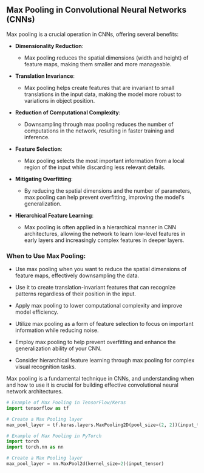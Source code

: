 ## Max Pooling in Convolutional Neural Networks (CNNs)

Max pooling is a crucial operation in CNNs, offering several benefits:

- **Dimensionality Reduction**:
  - Max pooling reduces the spatial dimensions (width and height) of feature maps, making them smaller and more manageable.

- **Translation Invariance**:
  - Max pooling helps create features that are invariant to small translations in the input data, making the model more robust to variations in object position.

- **Reduction of Computational Complexity**:
  - Downsampling through max pooling reduces the number of computations in the network, resulting in faster training and inference.

- **Feature Selection**:
  - Max pooling selects the most important information from a local region of the input while discarding less relevant details.

- **Mitigating Overfitting**:
  - By reducing the spatial dimensions and the number of parameters, max pooling can help prevent overfitting, improving the model's generalization.

- **Hierarchical Feature Learning**:
  - Max pooling is often applied in a hierarchical manner in CNN architectures, allowing the network to learn low-level features in early layers and increasingly complex features in deeper layers.

### When to Use Max Pooling:

- Use max pooling when you want to reduce the spatial dimensions of feature maps, effectively downsampling the data.

- Use it to create translation-invariant features that can recognize patterns regardless of their position in the input.

- Apply max pooling to lower computational complexity and improve model efficiency.

- Utilize max pooling as a form of feature selection to focus on important information while reducing noise.

- Employ max pooling to help prevent overfitting and enhance the generalization ability of your CNN.

- Consider hierarchical feature learning through max pooling for complex visual recognition tasks.

Max pooling is a fundamental technique in CNNs, and understanding when and how to use it is crucial for building effective convolutional neural network architectures.


```python
# Example of Max Pooling in TensorFlow/Keras
import tensorflow as tf

# Create a Max Pooling layer
max_pool_layer = tf.keras.layers.MaxPooling2D(pool_size=(2, 2))(input_tensor)
```

```python
# Example of Max Pooling in PyTorch
import torch
import torch.nn as nn

# Create a Max Pooling layer
max_pool_layer = nn.MaxPool2d(kernel_size=2)(input_tensor)
```
